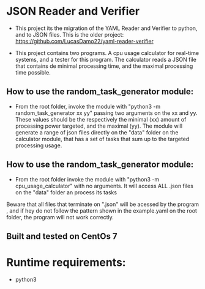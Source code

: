 # JSON Reader and Verifier
- This project its the migration of the YAML Reader and Verifier to python, and to JSON files. This is the older project: https://github.com/LucasDamo22/yaml-reader-verifier

- This project contains two programs. A cpu usage calculator for real-time systems, and a tester for this program. The calculator reads a JSON file that contains de minimal processing time, and the maximal processing time possible.

## How to use the random_task_generator module:
- From the root folder, invoke the module with "python3 -m random_task_generator xx yy" passing two arguments on the xx and yy. These values should be the respectively the minimal (xx) amount of processing power targeted,  and the maximal (yy). The module will generate a range of json files directly on the "data" folder on the calculator module, that has a set of tasks that sum up to the targeted processing usage.

## How to use the random_task_generator module:
- From the root folder invoke the module with "python3 -m cpu_usage_calculator" with no arguments. It will access ALL .json files on the "data" folder an process its tasks

Beware that all files that terminate on ".json" will be acessed by the program , and if hey do not follow the pattern shown in the example.yaml on the root folder, the program will not work correctly.

## Built and tested on CentOs 7

# Runtime requirements:
- python3